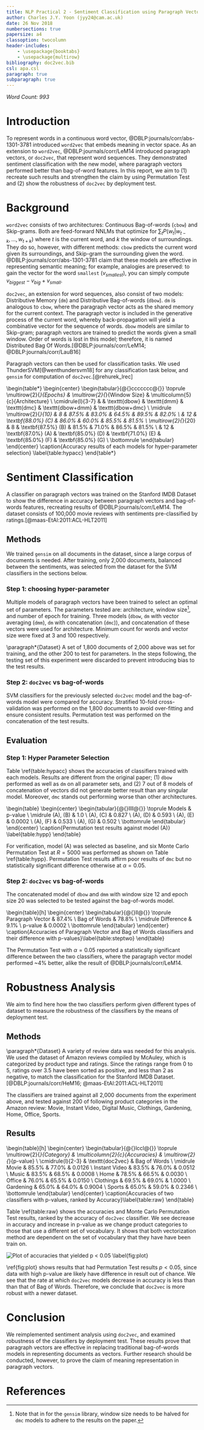 ```yaml
---
title: NLP Practical 2 - Sentiment Classification using Paragraph Vectors
author: Charles J.Y. Yoon (jyy24@cam.ac.uk)
date: 26 Nov 2018
numbersections: true
papersize: a4
classoption: twocolumn
header-includes: 
	- \usepackage{booktabs}
	- \usepackage{multirow}
bibliography: doc2vec.bib
csl: apa.csl
paragraph: true
subparagraph: true
---
```


*Word Count: 993*

# Introduction

To represent words in a continuous word vector, @DBLP:journals/corr/abs-1301-3781 introduced  `word2vec` that embeds meaning in vector space.
As an extension to `word2vec`, @DBLP:journals/corr/LeM14 introduced paragraph vectors, or `doc2vec`, that represent word sequences. They demonstrated sentiment classification with the new model, where paragraph vectors performed better than bag-of-word features.
In this report, we aim to (1) recreate such results and strengthen the claim by using Permutation Test and (2) show the robustness of `doc2vec` by deployment test.


# Background

`word2vec` consists of two architectures: Continuous Bag-of-words (`cbow`) and Skip-grams. Both are feed-forward NNLMs that optimize for $\sum_t P(w_t | w_{t-k}, ..., w_{t+k})$ where $t$ is the current word, and $k$ the window of surroundings. They do so, however, with different methods: `cbow` predicts the current word given its surroundings, and Skip-gram the surrounding given the word. @DBLP:journals/corr/abs-1301-3781 claim that these models are effective in representing semantic meaning; for example, analogies are preserved: to gain the vector for the word `smallest` ($v_{smallest}$), you can simply compute $v_{biggest} - v_{big} + v_{small}$.

`doc2vec`, an extension for word sequences, also consist of two models: Distributive Memory (`dm`) and Distributive Bag-of-words (`dbow`). `dm` is analogous to `cbow`, where the paragraph vector acts as the shared memory for the current context. The paragraph vector is  included in the generative process of the current word, whereby back-propagation will yield a combinative vector for the sequence of words. `dbow` models are similar to Skip-gram; paragraph vectors are trained to predict the words given a small window. Order of words is lost in this model; therefore, it is named Distributed Bag Of Words.[@DBLP:journals/corr/LeM14; @DBLP:journals/corr/LauB16]

Paragraph vectors can then be used for classification tasks. We used ThunderSVM[@wenthundersvm18] for any classification task below, and  `gensim` for computation of `doc2vec`.[@rehurek_lrec]


\begin{table*}
\begin{center}
\begin{tabular}{@{}ccccccc@{}}
\toprule
\multirow{2}{*}{Epochs} & \multirow{2}{*}{Window Size} & \multicolumn{5}{c}{Architecture} \\ \cmidrule(l){3-7}
& & \texttt{dbow} & \texttt{dmm} & \texttt{dmc} & \texttt{dbow+dmm} & \texttt{dbow+dmc} \\ \midrule
\multirow{2}{*}{10} & 8 & 87.5\% & 83.0\% & 64.5\% & 89.5\% & 82.0\% \\
	& 12 & \textbf{88.0\%} (C) & 86.0\% & 60.0\% & 85.5\% & 81.5\% \\
	\multirow{2}{*}{20} & 8 & \textbf{87.5\%} (B) & 81.5\% & 71.0\% & 86.5\% & 81.5\% \\
	& 12 & \textbf{87.0\%} (A) & \textbf{85.0\%} (D) & \textbf{71.0\%} (E) & \textbf{85.0\%} (F) & \textbf{85.0\%} (G) \\
\bottomrule 
\end{tabular}
\end{center}
\caption{Accuracy results of each models for hyper-parameter selection} \label{table:hypacc}
\end{table*}


# Sentiment Classification

A classifier on paragraph vectors was trained on the Stanford IMDB Dataset to show the difference in accuracy between paragraph vectors and bag-of-words features, recreating results of @DBLP:journals/corr/LeM14. The dataset consists of 100,000 movie reviews with sentiments pre-classified by ratings.[@maas-EtAl:2011:ACL-HLT2011] 

## Methods

We trained `gensim` on all documents in the dataset, since a large corpus of documents is needed. After training, only 2,000 documents, balanced between the sentiments, was selected from the dataset for the SVM classifiers in the sections below. 

### Step 1: choosing hyper-parameter

Multiple models of paragraph vectors have been trained to select an optimal set of parameters. The parameters tested are: architecture, window size[^1], and number of epoch for training. Three models (`dbow`, `dm` with vector averaging (`dmm`), `dm` with concatenation (`dmc`)), and concatenation of these vectors were used for architecture. Minimum count for words and vector size were fixed at 3 and 100 respectively.

\paragraph*{Dataset} A set of 1,800 documents of 2,000 above was set for training, and the other 200 to test for parameters. In the steps following, the testing set of this experiment were discarded to prevent introducing bias to the test results.

[^1]: Note that in for the `gensim` library, window size needs to be halved for `dmc` models to adhere to the results on the paper.

### Step 2: `doc2vec` vs bag-of-words

SVM classifiers for the previously selected `doc2vec` model and the bag-of-words model were compared for accuracy. Stratified 10-fold cross-validation was performed on the 1,800 documents to avoid over-fitting and ensure consistent results.  Permutation test was performed on the concatenation of the test results.

## Evaluation 

### Step 1: Hyper Parameter Selection 

Table \ref{table:hypacc} shows the accuracies of classifiers trained with each models. Results are different from the original paper; (1) `dbow` performed as well as `dm` on all parameter sets, and (2) 7 out of 8 models of concatenation of vectors did not generate better result than any singular model. Moreover, `dmc` stands out performing worse than other architectures.

\begin{table}
\begin{center}
\begin{tabular}{@{}llll@{}}
\toprule
Models & p-value \\ \midrule
(A), (B) & 1.0 \\
(A), (C) & 0.827 \\
(A), (D) & 0.593 \\
(A), (E) & 0.0002 \\
(A), (F) & 0.533 \\
(A), (G) & 0.502 \\ \bottomrule
\end{tabular}
\end{center}
\caption{Permutation test results against model (A)} \label{table:hypp}
\end{table}

For verification, model (A) was selected as baseline, and six Monte Carlo Permutation Test at $R=5000$ was performed as shown on Table \ref{table:hypp}. 
Permutation Test results affirm poor results of `dmc` but no statistically significant difference otherwise at $\alpha = 0.05$. 


### Step 2: `doc2vec` vs bag-of-words

The concatenated model of `dbow` and `dmm` with window size 12 and epoch size 20 was selected to be tested against the bag-of-words model.

\begin{table}[h]
\begin{center}
\begin{tabular}{@{}ll@{}}
\toprule
Paragraph Vector & 87.4\% \\
Bag of Words & 78.8\% \\ \midrule
Difference & 9.1\% \\
p-value & 0.0002 \\ \bottomrule
\end{tabular}
\end{center}
\caption{Accuracies of Paragraph Vector and Bag of Words classifiers and their difference with p-values}\label{table:steptwo}
\end{table}

The Permutation Test with $\alpha = 0.05$ reported a statistically significant difference between the two classifiers, where the paragraph vector model performed ~4% better, alike the result of @DBLP:journals/corr/LeM14.

# Robustness Analysis 

We aim to find here how the two classifiers perform given different types of dataset to measure the robustness of the classifiers by the means of deployment test.

## Methods

\paragraph*{Dataset} A variety of review data was needed for this analysis. We used the dataset of Amazon reviews compiled by McAuley, which is categorized by product type and ratings. Since the ratings range from 0 to 5, ratings over 3.5 have been sorted as positive, and less than 2 as negative, to match the classification for the Stanford IMDB Dataset.[@DBLP:journals/corr/HeM16; @maas-EtAl:2011:ACL-HLT2011]

The classifiers are trained against all 2,000 documents from the experiment above, and tested against 200 of following product categories in the Amazon review: Movie, Instant Video, Digital Music, Clothings, Gardening, Home, Office, Sports. 

## Results

\begin{table}[h]
\begin{center}
\begin{tabular}{@{}lccl@{}}
\toprule
\multirow{2}{*}{Category} & \multicolumn{2}{c}{Accuracies} & \multirow{2}{*}{p-value} \\ \cmidrule(l){2-3}
& \texttt{doc2vec} & Bag of Words \\
\midrule
Movie & 85.5\% & 77.0\% & 0.0126 \\
Instant Video & 83.5\% & 76.0\% & 0.0512 \\
Music & 83.5\% & 68.5\% & 0.0008 \\
Home & 78.5\% & 66.5\% & 0.0030 \\
Office & 76.0\% & 65.5\% & 0.0150 \\
Clothings & 69.5\% & 69.0\% & 1.0000 \\
Gardening & 65.0\% & 64.0\% & 0.9004 \\
Sports & 65.0\% & 59.0\% & 0.2346 \\
\bottomrule
\end{tabular}
\end{center}
\caption{Accuracies of two classifiers with p-values, ranked by Accuracy}\label{table:raw}
\end{table}

Table \ref{table:raw} shows the accuracies and Monte Carlo Permutation Test results, ranked by the accuracy of `doc2vec` classifier. We see decrease in accuracy and increase in p-value as we change product categories to those that use a different set of vocabulary. It shows that both vectorization method are dependent on the set of vocabulary that they have have been train on. 

![Plot of accuracies that yielded $p < 0.05$ \label{fig:plot}](plot.png)

\ref{fig:plot} shows results that had Permutation Test results $p < 0.05$, since data with high p-value are likely have difference in result out of chance. We see that the rate at which `doc2vec` models decrease in accuracy is less than than that of Bag of Words. Therefore, we conclude that `doc2vec` is more robust with a newer dataset.

# Conclusion

We reimplemented sentiment analysis using `doc2vec`, and examined robustness of the classifiers by deployment test. These results prove that paragraph vectors are effective in replacing traditional bag-of-words models in representing documents as vectors. Further research should be conducted, however, to prove the claim of meaning representation in paragraph vectors.

# References

